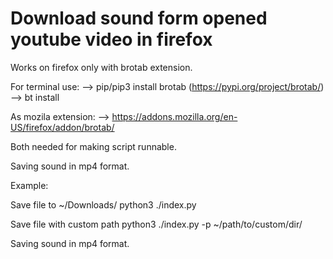 # Download sound form opened youtube video in firefox

Works on firefox only with brotab extension.

For terminal use:
--> pip/pip3 install brotab (https://pypi.org/project/brotab/)
--> bt install

As mozila extension:
--> https://addons.mozilla.org/en-US/firefox/addon/brotab/

Both needed for making script runnable.

Saving sound in mp4 format.

Example: 

Save file to ~/Downloads/
python3 ./index.py

Save file with custom path
python3 ./index.py -p ~/path/to/custom/dir/

Saving sound in mp4 format.